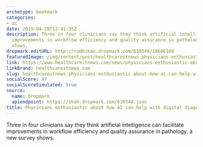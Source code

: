 ```yaml
---
archetype: bookmark
categories:
- ai
date: 2019-04-29T13:41:35Z
description: Three in four clinicians say they think artificial intelligence can facilitate
  improvements in workflow efficiency and quality assurance in pathology, a new survey
  shows.
dropmark.editURL: http://radhikan.dropmark.com/616548/18686180
featuredImage: /img/content/post/healthcareitnews-physicians-enthusiastic-about-how-ai-can-help-with-digital-diagnostics.png
link: https://www.healthcareitnews.com/news/physicians-enthusiastic-about-how-ai-can-help-digital-diagnostics
linkBrand: healthcareitnews.com
slug: healthcareitnews-physicians-enthusiastic-about-how-ai-can-help-with-digital-diagnostics
socialScore: 47
socialScoreSimulated: true
source:
  name: Dropmark
  apiendpoint: https://shah.dropmark.com/616548.json
title: Physicians enthusiastic about how AI can help with digital diagnostics
---
```

Three in four clinicians say they think artificial intelligence can facilitate improvements in workflow efficiency and quality assurance in pathology, a new survey shows.